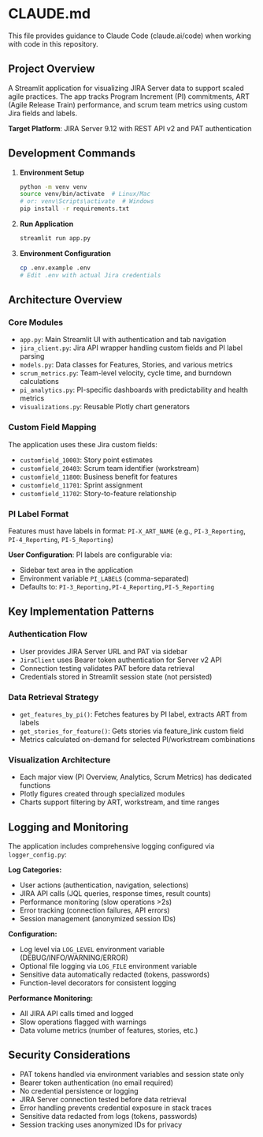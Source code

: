 # CLAUDE.md

This file provides guidance to Claude Code (claude.ai/code) when working with code in this repository.

## Project Overview

A Streamlit application for visualizing JIRA Server data to support scaled agile practices. The app tracks Program Increment (PI) commitments, ART (Agile Release Train) performance, and scrum team metrics using custom Jira fields and labels.

**Target Platform**: JIRA Server 9.12 with REST API v2 and PAT authentication

## Development Commands

1. **Environment Setup**
   ```bash
   python -m venv venv
   source venv/bin/activate  # Linux/Mac
   # or: venv\Scripts\activate  # Windows
   pip install -r requirements.txt
   ```

2. **Run Application**
   ```bash
   streamlit run app.py
   ```

3. **Environment Configuration**
   ```bash
   cp .env.example .env
   # Edit .env with actual Jira credentials
   ```

## Architecture Overview

### Core Modules
- `app.py`: Main Streamlit UI with authentication and tab navigation
- `jira_client.py`: Jira API wrapper handling custom fields and PI label parsing
- `models.py`: Data classes for Features, Stories, and various metrics
- `scrum_metrics.py`: Team-level velocity, cycle time, and burndown calculations
- `pi_analytics.py`: PI-specific dashboards with predictability and health metrics
- `visualizations.py`: Reusable Plotly chart generators

### Custom Field Mapping
The application uses these Jira custom fields:
- `customfield_10003`: Story point estimates
- `customfield_20403`: Scrum team identifier (workstream)
- `customfield_11800`: Business benefit for features
- `customfield_11701`: Sprint assignment
- `customfield_11702`: Story-to-feature relationship

### PI Label Format
Features must have labels in format: `PI-X_ART_NAME` (e.g., `PI-3_Reporting`, `PI-4_Reporting`, `PI-5_Reporting`)

**User Configuration**: PI labels are configurable via:
- Sidebar text area in the application
- Environment variable `PI_LABELS` (comma-separated)
- Defaults to: `PI-3_Reporting,PI-4_Reporting,PI-5_Reporting`

## Key Implementation Patterns

### Authentication Flow
- User provides JIRA Server URL and PAT via sidebar
- `JiraClient` uses Bearer token authentication for Server v2 API
- Connection testing validates PAT before data retrieval
- Credentials stored in Streamlit session state (not persisted)

### Data Retrieval Strategy
- `get_features_by_pi()`: Fetches features by PI label, extracts ART from labels
- `get_stories_for_feature()`: Gets stories via feature_link custom field
- Metrics calculated on-demand for selected PI/workstream combinations

### Visualization Architecture
- Each major view (PI Overview, Analytics, Scrum Metrics) has dedicated functions
- Plotly figures created through specialized modules
- Charts support filtering by ART, workstream, and time ranges

## Logging and Monitoring

The application includes comprehensive logging configured via `logger_config.py`:

**Log Categories:**
- User actions (authentication, navigation, selections)
- JIRA API calls (JQL queries, response times, result counts)
- Performance monitoring (slow operations >2s)
- Error tracking (connection failures, API errors)
- Session management (anonymized session IDs)

**Configuration:**
- Log level via `LOG_LEVEL` environment variable (DEBUG/INFO/WARNING/ERROR)
- Optional file logging via `LOG_FILE` environment variable
- Sensitive data automatically redacted (tokens, passwords)
- Function-level decorators for consistent logging

**Performance Monitoring:**
- All JIRA API calls timed and logged
- Slow operations flagged with warnings
- Data volume metrics (number of features, stories, etc.)

## Security Considerations

- PAT tokens handled via environment variables and session state only
- Bearer token authentication (no email required)
- No credential persistence or logging
- JIRA Server connection tested before data retrieval
- Error handling prevents credential exposure in stack traces
- Sensitive data redacted from logs (tokens, passwords)
- Session tracking uses anonymized IDs for privacy